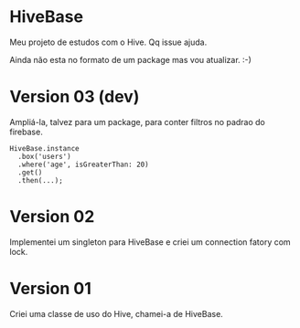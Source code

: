 # HiveBase

Meu projeto de estudos com o Hive. Qq issue ajuda.

Ainda não esta no formato de um package mas vou atualizar. :-)

# Version 03 (dev)

Ampliá-la, talvez para um package, para conter filtros no padrao do firebase.
```
HiveBase.instance
  .box('users')
  .where('age', isGreaterThan: 20)
  .get()
  .then(...);
```

# Version 02

Implementei um singleton para HiveBase e criei um connection fatory com lock.


# Version 01

Criei uma classe de uso do Hive, chamei-a de HiveBase.


